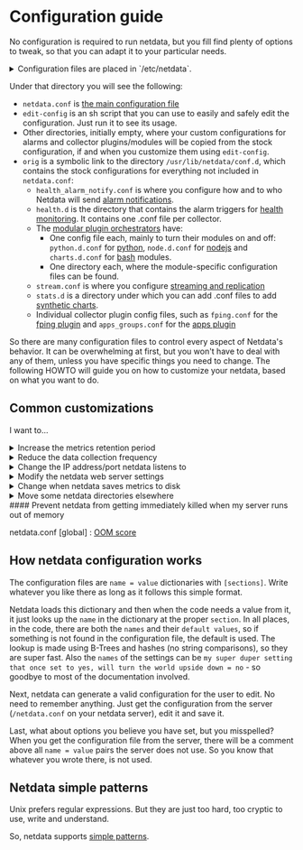 # Configuration guide

No configuration is required to run netdata, but you fill find plenty of options to tweak, so that you can adapt it to your particular needs.

<details markdown="1"><summary>Configuration files are placed in `/etc/netdata`.</summary>
Depending on your installation method, Netdata will have been installed either directly under `/`, or under `/opt/netdata`. The paths mentioned here and in the documentation in general assume that your installation is under `/`. If it is not, you will find the exact same paths under `/opt/netdata` as well. (i.e. `/etc/netdata` will be `/opt/netdata/etc/netdata`).</details>

Under that directory you will see the following:
 - `netdata.conf` is [the main configuration file](DAEMON.md#daemon-configuration) 
 - `edit-config` is an sh script that you can use to easily and safely edit the configuration. Just run it to see its usage.
 - Other directories, initially empty, where your custom configurations for alarms and collector plugins/modules will be copied from the stock configuration, if and when you customize them using `edit-config`. 
 - `orig` is a symbolic link to the directory `/usr/lib/netdata/conf.d`, which contains the stock configurations for everything not included in `netdata.conf`:
    - `health_alarm_notify.conf` is where you configure how and to who Netdata will send [alarm notifications](../../health/notifications/#netdata-alarm-notifications). 
    - `health.d` is the directory that contains the alarm triggers for [health monitoring](../../health/#health-monitoring). It contains one .conf file per collector. 
    - The [modular plugin orchestrators](../../collectors/plugins.d/#external-plugins-overview) have:
        -  One config file each, mainly to turn their modules on and off: `python.d.conf` for [python](../../collectors/python.d.plugin/#pythondplugin), `node.d.conf` for [nodejs](../../collectors/node.d.plugin/#nodedplugin) and `charts.d.conf` for [bash](../../collectors/charts.d.plugin/#chartsdplugin) modules.
        - One directory each, where the module-specific configuration files can be found.
    - `stream.conf` is where you configure [streaming and replication](../../streaming/#streaming-and-replication)
    -  `stats.d` is a directory under which you can add .conf files to add [synthetic charts](../../collectors/statsd.plugin/#synthetic-statsd-charts).
    - Individual collector plugin config files, such as `fping.conf` for the [fping plugin](../../collectors/fping.plugin/) and `apps_groups.conf` for the [apps plugin](../../collectors/apps.plugin/) 

So there are many configuration files to control every aspect of Netdata's behavior. It can be overwhelming at first, but you won't have to deal with any of them, unless you have specific things you need to change. The following HOWTO will guide you on how to customize your netdata, based on what you want to do. 

## Common customizations

I want to... 

<details markdown="1"><summary>Increase the metrics retention period
</summary>Increase `history` in [netdata.conf [global]](DAEMON.md#global-section-options). Just ensure you understand [how much memory will be required](../../database).</details>
<details markdown="1"><summary>Reduce the data collection frequency</summary>Increase `update every` in [netdata.conf [global]]
(DAEMON.md#global-section-options). This is another way to increase your metrics retention period, but at a lower resolution than the default 1s.</details>
<details markdown="1"><summary>Change the IP address/port netdata listens to</summary>The settings are under netdata.conf [web]. Look at the [web server documentation](../../web/server/#binding-netdata-to-multiple-ports) for more info.</details>
<details markdown="1"><summary>Modify the netdata web server settings</summary>[netdata.conf [web]](DAEMON.md#web-section-options) : `</details>
<details markdown="1"><summary>Change when netdata saves metrics to disk</summary> [netdata.conf [global]](DAEMON.md#global-section-options) : `memory mode`</details>
<details markdown="1"><summary>Move some netdata directories elsewhere</summary>[netdata.conf [global]](DAEMON.md#global-section-options)</details>
#### Prevent netdata from getting immediately killed when my server runs out of memory

netdata.conf [global] : [OOM score](../#oom-score)


## How netdata configuration works

The configuration files are `name = value` dictionaries with `[sections]`. Write whatever you like there as long as it follows this simple format.

Netdata loads this dictionary and then when the code needs a value from it, it just looks up the `name` in the dictionary at the proper `section`. In all places, in the code, there are both the `names` and their `default values`, so if something is not found in the configuration file, the default is used. The lookup is made using B-Trees and hashes (no string comparisons), so they are super fast. Also the `names` of the settings can be `my super duper setting that once set to yes, will turn the world upside down = no` - so goodbye to most of the documentation involved.

Next, netdata can generate a valid configuration for the user to edit. No need to remember anything. Just get the configuration from the server (`/netdata.conf` on your netdata server), edit it and save it.

Last, what about options you believe you have set, but you misspelled?When you get the configuration file from the server, there will be a comment above all `name = value` pairs the server does not use. So you know that whatever you wrote there, is not used.

## Netdata simple patterns

Unix prefers regular expressions. But they are just too hard, too cryptic to use, write and understand.

So, netdata supports [simple patterns](../../libnetdata/simple_pattern/). 
